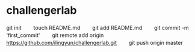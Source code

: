 challengerlab
=============
git init
　　touch README.md
　　git add README.md
　　git commit -m 'first_commit'
　　git remote add origin https://github.com/ilingyun/challengerlab.git
　　git push origin master
